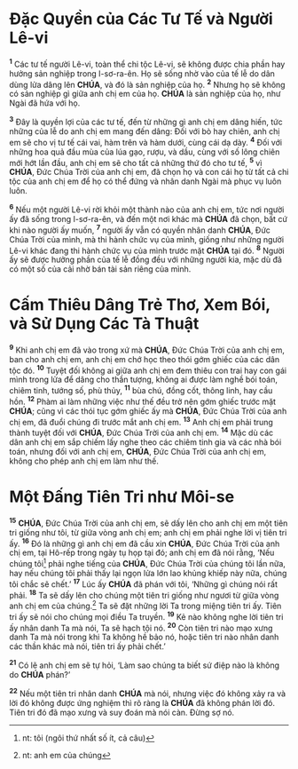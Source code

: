 # Đặc Quyền của Các Tư Tế và Người Lê-vi
<sup><b>1</b></sup> Các tư tế người Lê-vi, toàn thể chi tộc Lê-vi, sẽ không được chia phần hay hưởng sản nghiệp trong I-sơ-ra-ên. Họ sẽ sống nhờ vào của tế lễ do dân dùng lửa dâng lên **CHÚA**, và đó là sản nghiệp của họ. <sup><b>2</b></sup> Nhưng họ sẽ không có sản nghiệp gì giữa anh chị em của họ. **CHÚA** là sản nghiệp của họ, như Ngài đã hứa với họ.

<sup><b>3</b></sup> Đây là quyền lợi của các tư tế, đến từ những gì anh chị em dâng hiến, tức những của lễ do anh chị em mang đến dâng: Đối với bò hay chiên, anh chị em sẽ cho vị tư tế cái vai, hàm trên và hàm dưới, cùng cái dạ dày. <sup><b>4</b></sup> Đối với những hoa quả đầu mùa của lúa gạo, rượu, và dầu, cùng với số lông chiên mới hớt lần đầu, anh chị em sẽ cho tất cả những thứ đó cho tư tế, <sup><b>5</b></sup> vì **CHÚA**, Đức Chúa Trời của anh chị em, đã chọn họ và con cái họ từ tất cả chi tộc của anh chị em để họ có thể đứng và nhân danh Ngài mà phục vụ luôn luôn.

<sup><b>6</b></sup> Nếu một người Lê-vi rời khỏi một thành nào của anh chị em, tức nơi người ấy đã sống trong I-sơ-ra-ên, và đến một nơi khác mà **CHÚA** đã chọn, bất cứ khi nào người ấy muốn, <sup><b>7</b></sup> người ấy vẫn có quyền nhân danh **CHÚA**, Đức Chúa Trời của mình, mà thi hành chức vụ của mình, giống như những người Lê-vi khác đang thi hành chức vụ của mình trước mặt **CHÚA** tại đó. <sup><b>8</b></sup> Người ấy sẽ được hưởng phần của tế lễ đồng đều với những người kia, mặc dù đã có một số của cải nhờ bán tài sản riêng của mình.

# Cấm Thiêu Dâng Trẻ Thơ, Xem Bói, và Sử Dụng Các Tà Thuật
<sup><b>9</b></sup> Khi anh chị em đã vào trong xứ mà **CHÚA**, Đức Chúa Trời của anh chị em, ban cho anh chị em, anh chị em chớ học theo thói gớm ghiếc của các dân tộc đó. <sup><b>10</b></sup> Tuyệt đối không ai giữa anh chị em đem thiêu con trai hay con gái mình trong lửa để dâng cho thần tượng, không ai được làm nghề bói toán, chiêm tinh, tướng số, phù thủy, <sup><b>11</b></sup> bùa chú, đồng cốt, thông linh, hay cầu hồn. <sup><b>12</b></sup> Phàm ai làm những việc như thế đều trở nên gớm ghiếc trước mặt **CHÚA**; cũng vì các thói tục gớm ghiếc ấy mà **CHÚA**, Đức Chúa Trời của anh chị em, đã đuổi chúng đi trước mắt anh chị em. <sup><b>13</b></sup> Anh chị em phải trung thành tuyệt đối với **CHÚA**, Đức Chúa Trời của anh chị em. <sup><b>14</b></sup> Mặc dù các dân anh chị em sắp chiếm lấy nghe theo các chiêm tinh gia và các nhà bói toán, nhưng đối với anh chị em, **CHÚA**, Đức Chúa Trời của anh chị em, không cho phép anh chị em làm như thế.

# Một Đấng Tiên Tri như Môi-se
<sup><b>15</b></sup> **CHÚA**, Đức Chúa Trời của anh chị em, sẽ dấy lên cho anh chị em một tiên tri giống như tôi, từ giữa vòng anh chị em; anh chị em phải nghe lời vị tiên tri ấy. <sup><b>16</b></sup> Đó là những gì anh chị em đã cầu xin **CHÚA**, Đức Chúa Trời của anh chị em, tại Hô-rếp trong ngày tụ họp tại đó; anh chị em đã nói rằng, ‘Nếu chúng tôi[^1-4357ca3a-16d8-4e30-b135-7bd76df976bf] phải nghe tiếng của **CHÚA**, Đức Chúa Trời của chúng tôi lần nữa, hay nếu chúng tôi phải thấy lại ngọn lửa lớn lao khủng khiếp này nữa, chúng tôi chắc sẽ chết.’ <sup><b>17</b></sup> Lúc ấy **CHÚA** đã phán với tôi, ‘Những gì chúng nói rất phải. <sup><b>18</b></sup> Ta sẽ dấy lên cho chúng một tiên tri giống như ngươi từ giữa vòng anh chị em của chúng.[^2-4357ca3a-16d8-4e30-b135-7bd76df976bf] Ta sẽ đặt những lời Ta trong miệng tiên tri ấy. Tiên tri ấy sẽ nói cho chúng mọi điều Ta truyền. <sup><b>19</b></sup> Kẻ nào không nghe lời tiên tri ấy nhân danh Ta mà nói, Ta sẽ hạch tội nó. <sup><b>20</b></sup> Còn tiên tri nào mạo xưng danh Ta mà nói trong khi Ta không hề bảo nó, hoặc tiên tri nào nhân danh các thần khác mà nói, tiên tri ấy phải chết.’

<sup><b>21</b></sup> Có lẽ anh chị em sẽ tự hỏi, ‘Làm sao chúng ta biết sứ điệp nào là không do **CHÚA** phán?’

<sup><b>22</b></sup> Nếu một tiên tri nhân danh **CHÚA** mà nói, nhưng việc đó không xảy ra và lời đó không được ứng nghiệm thì rõ ràng là **CHÚA** đã không phán lời đó. Tiên tri đó đã mạo xưng và suy đoán mà nói càn. Đừng sợ nó.

[^1-4357ca3a-16d8-4e30-b135-7bd76df976bf]: nt: tôi (ngôi thứ nhất số ít, cả câu)
[^2-4357ca3a-16d8-4e30-b135-7bd76df976bf]: nt: anh em của chúng